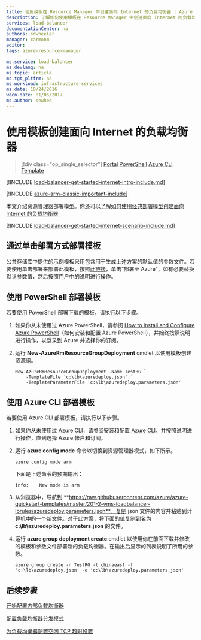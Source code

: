 ```yaml
---
title: 使用模板在 Resource Manager 中创建面向 Internet 的负载均衡器 | Azure
description: 了解如何使用模板在 Resource Manager 中创建面向 Internet 的负载均衡器
services: load-balancer
documentationCenter: na
authors: sdwheeler
manager: carmonm
editor: 
tags: azure-resource-manager

ms.service: load-balancer
ms.devlang: na
ms.topic: article
ms.tgt_pltfrm: na
ms.workload: infrastructure-services
ms.date: 10/24/2016
wacn.date: 01/05/2017
ms.author: sewhee
---
```


# 使用模板创建面向 Internet 的负载均衡器

> [!div class="op_single_selector"]
[Portal](./load-balancer-get-started-internet-portal.md)
[PowerShell](./load-balancer-get-started-internet-arm-ps.md)
[Azure CLI](./load-balancer-get-started-internet-arm-cli.md)
[Template](./load-balancer-get-started-internet-arm-template.md)

[!INCLUDE [load-balancer-get-started-internet-intro-include.md](../../includes/load-balancer-get-started-internet-intro-include.md)]

[!INCLUDE [azure-arm-classic-important-include](../../includes/azure-arm-classic-important-include.md)]

本文介绍资源管理器部署模型。你还可以[了解如何使用经典部署模型创建面向 Internet 的负载均衡器](./load-balancer-get-started-internet-classic-portal.md)

[!INCLUDE [load-balancer-get-started-internet-scenario-include.md](../../includes/load-balancer-get-started-internet-scenario-include.md)]

## 通过单击部署方式部署模板

公共存储库中提供的示例模板采用包含用于生成上述方案的默认值的参数文件。若要使用单击部署来部署此模板，按照[此链接](http://go.microsoft.com/fwlink/?LinkId=544801)，单击“部署至 Azure”，如有必要替换默认参数值，然后按照门户中的说明进行操作。

## 使用 PowerShell 部署模板

若要使用 PowerShell 部署下载的模板，请执行以下步骤。

1. 如果你从未使用过 Azure PowerShell，请参阅 [How to Install and Configure Azure PowerShell](https://docs.microsoft.com/powershell/azureps-cmdlets-docs)（如何安装和配置 Azure PowerShell），并始终按照说明进行操作，以登录到 Azure 并选择你的订阅。
2. 运行 **New-AzureRmResourceGroupDeployment** cmdlet 以使用模板创建资源组。

    ```
    New-AzureRmResourceGroupDeployment -Name TestRG `
        -TemplateFile 'c:\lb\azuredeploy.json' `
        -TemplateParameterFile 'c:\lb\azuredeploy.parameters.json'
    ```

## 使用 Azure CLI 部署模板

若要使用 Azure CLI 部署模板，请执行以下步骤。

1. 如果你从未使用过 Azure CLI，请参阅[安装和配置 Azure CLI](../xplat-cli-install.md)，并按照说明进行操作，直到选择 Azure 帐户和订阅。
2. 运行 **azure config mode** 命令以切换到资源管理器模式，如下所示。

    ```
    azure config mode arm
    ```

    下面是上述命令的预期输出：

    ```
    info:    New mode is arm
    ```

3. 从浏览器中，导航到 **https://raw.githubusercontent.com/azure/azure-quickstart-templates/master/201-2-vms-loadbalancer-lbrules/azuredeploy.parameters.json**，复制 json 文件的内容并粘贴到计算机中的一个新文件。对于此方案，将下面的值复制到名为 **c:\\lb\\azuredeploy.parameters.json** 的文件。
4. 运行 **azure group deployment create** cmdlet 以使用你在前面下载并修改的模板和参数文件部署新的负载均衡器。在输出后显示的列表说明了所用的参数。

    ```
    azure group create -n TestRG -l chinaeast -f 'c:\lb\azuredeploy.json' -e 'c:\lb\azuredeploy.parameters.json'
    ```

## 后续步骤

[开始配置内部负载均衡器](./load-balancer-get-started-ilb-arm-ps.md)

[配置负载均衡器分发模式](./load-balancer-distribution-mode.md)

[为负载均衡器配置空闲 TCP 超时设置](./load-balancer-tcp-idle-timeout.md)

<!---HONumber=Mooncake_1128_2016-->
